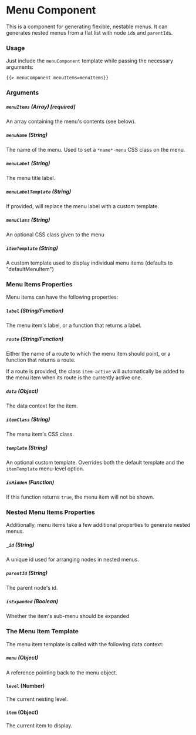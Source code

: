 # Menu Component

This is a component for generating flexible, nestable menus. It can generates nested menus from a flat list with node `id`s and `parentId`s. 

### Usage

Just include the `menuComponent` template while passing the necessary arguments:

```
{{> menuComponent menuItems=menuItems}}
```

### Arguments

##### `menuItems` (Array) [required]

An array containing the menu's contents (see below).

##### `menuName` (String)

The name of the menu. Used to set a `*name*-menu` CSS class on the menu. 

##### `menuLabel` (String)

The menu title label.

##### `menuLabelTemplate` (String)

If provided, will replace the menu label with a custom template.

##### `menuClass` (String)

An optional CSS class given to the menu

##### `itemTemplate` (String)

A custom template used to display individual menu items (defaults to "defaultMenuItem")

### Menu Items Properties

Menu items can have the following properties:

##### `label` (String/Function)

The menu item's label, or a function that returns a label. 

##### `route` (String/Function)

Either the name of a route to which the menu item should point, or a function that returns a route.

If a route is provided, the class `item-active` will automatically be added to the menu item when its route is the currently active one. 

##### `data` (Object)

The data context for the item. 

##### `itemClass` (String)

The menu item's CSS class. 

##### `template` (String)

An optional custom template. Overrides both the default template and the `itemTemplate` menu-level option. 

##### `isHidden` (Function)

If this function returns `true`, the menu item will not be shown. 

### Nested Menu Items Properties

Additionally, menu items take a few additional properties to generate nested menus. 

##### `_id` (String)

A unique id used for arranging nodes in nested menus. 

##### `parentId` (String)

The parent node's id. 

##### `isExpanded` (Boolean)

Whether the item's sub-menu should be expanded

### The Menu Item Template

The menu item template is called with the following data context:

##### `menu` (Object)

A reference pointing back to the menu object.

#### `level` (Number)

The current nesting level.

#### `item` (Object)

The current item to display. 